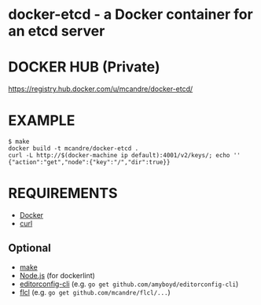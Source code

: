 # docker-etcd - a Docker container for an etcd server

# DOCKER HUB (Private)

https://registry.hub.docker.com/u/mcandre/docker-etcd/

# EXAMPLE

```
$ make
docker build -t mcandre/docker-etcd .
curl -L http://$(docker-machine ip default):4001/v2/keys/; echo ''
{"action":"get","node":{"key":"/","dir":true}}
```

# REQUIREMENTS

* [Docker](https://www.docker.com/)
* [curl](http://curl.haxx.se/)

## Optional

* [make](http://www.gnu.org/software/make/)
* [Node.js](https://nodejs.org/en/) (for dockerlint)
* [editorconfig-cli](https://github.com/amyboyd/editorconfig-cli) (e.g. `go get github.com/amyboyd/editorconfig-cli`)
* [flcl](https://github.com/mcandre/flcl) (e.g. `go get github.com/mcandre/flcl/...`)
